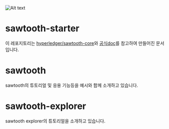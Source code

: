 ![Alt text](https://raw.githubusercontent.com/hyperledger/sawtooth-core/master/images/sawtooth_logo_light_blue-small.png)
# sawtooth-starter

이 레포지토리는 [hyperledger/sawtooth-core](https://github.com/hyperledger/sawtooth-core)와 [공식doc](https://sawtooth.hyperledger.org/docs/core/nightly/master/contents.html)를 참고하여 만들어진 문서입니다.  


# sawtooth
sawtooth의 튜토리얼 및 응용 기능등을 예시와 함께 소개하고 있습니다.

# sawtooth-explorer
sawtooth explorer의 튜토리얼을 소개하고 있습니다.